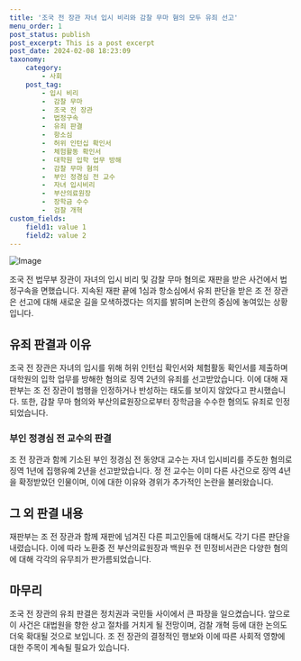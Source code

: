 ```yaml
---
title: '조국 전 장관 자녀 입시 비리와 감찰 무마 혐의 모두 유죄 선고'
menu_order: 1
post_status: publish
post_excerpt: This is a post excerpt
post_date: 2024-02-08 18:23:09
taxonomy:
    category:
        - 사회
    post_tag:
        - 입시 비리
        -  감찰 무마
        -  조국 전 장관
        -  법정구속
        -  유죄 판결
        -  항소심
        -  허위 인턴십 확인서
        -  체험활동 확인서
        -  대학원 입학 업무 방해
        -  감찰 무마 혐의
        -  부인 정경심 전 교수
        -  자녀 입시비리
        -  부산의료원장
        -  장학금 수수
        -  검찰 개혁
custom_fields:
    field1: value 1
    field2: value 2
---
```


![Image](https://imgnews.pstatic.net/image/028/2024/02/08/0002676365_001_20240208170310218.jpg?type=w647)

조국 전 법무부 장관이 자녀의 입시 비리 및 감찰 무마 혐의로 재판을 받은 사건에서 법정구속을 면했습니다. 지속된 재판 끝에 1심과 항소심에서 유죄 판단을 받은 조 전 장관은 선고에 대해 새로운 길을 모색하겠다는 의지를 밝히며 논란의 중심에 놓여있는 상황입니다.
## 유죄 판결과 이유
조국 전 장관은 자녀의 입시를 위해 허위 인턴십 확인서와 체험활동 확인서를 제출하며 대학원의 입학 업무를 방해한 혐의로 징역 2년의 유죄를 선고받았습니다. 이에 대해 재판부는 조 전 장관이 범행을 인정하거나 반성하는 태도를 보이지 않았다고 판시했습니다. 또한, 감찰 무마 혐의와 부산의료원장으로부터 장학금을 수수한 혐의도 유죄로 인정되었습니다.
### 부인 정경심 전 교수의 판결
조 전 장관과 함께 기소된 부인 정경심 전 동양대 교수는 자녀 입시비리를 주도한 혐의로 징역 1년에 집행유예 2년을 선고받았습니다. 정 전 교수는 이미 다른 사건으로 징역 4년을 확정받았던 인물이며, 이에 대한 이유와 경위가 추가적인 논란을 불러왔습니다.
## 그 외 판결 내용
재판부는 조 전 장관과 함께 재판에 넘겨진 다른 피고인들에 대해서도 각기 다른 판단을 내렸습니다. 이에 따라 노환중 전 부산의료원장과 백원우 전 민정비서관은 다양한 혐의에 대해 각각의 유무죄가 판가름되었습니다.
## 마무리
조국 전 장관의 유죄 판결은 정치권과 국민들 사이에서 큰 파장을 일으켰습니다. 앞으로 이 사건은 대법원을 향한 상고 절차를 거치게 될 전망이며, 검찰 개혁 등에 대한 논의도 더욱 확대될 것으로 보입니다. 조 전 장관의 결정적인 행보와 이에 따른 사회적 영향에 대한 주목이 계속될 필요가 있습니다.

